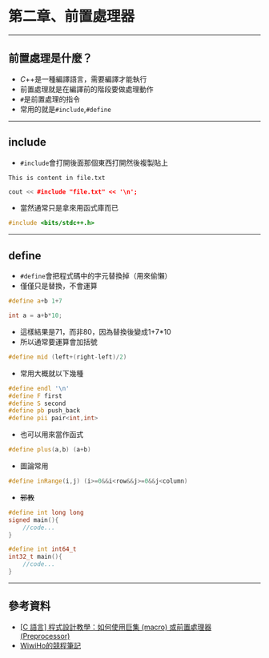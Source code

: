 # 第二章、前置處理器
---
## 前置處理是什麼？
- $C$++是一種編譯語言，需要編譯才能執行
- 前置處理就是在編譯前的階段要做處理動作
- `#`是前置處理的指令
- 常用的就是`#include`,`#define`
---
## include
- `#include`會打開後面那個東西打開然後複製貼上
```text
This is content in file.txt
```
```cpp
cout << #include "file.txt" << '\n';
```
- 當然通常只是拿來用函式庫而已
```cpp
#include <bits/stdc++.h>
```
---
## define
- `#define`會把程式碼中的字元替換掉（用來偷懶）
- 僅僅只是替換，不會運算
```cpp
#define a+b 1+7
```
```cpp
int a = a+b*10;
```
- 這樣結果是71，而非80，因為替換後變成1+7*10
- 所以通常要運算會加括號
```cpp
#define mid (left+(right-left)/2)
```
- 常用大概就以下幾種
```cpp
#define endl '\n'
#define F first
#define S second
#define pb push_back
#define pii pair<int,int>
```
- 也可以用來當作函式
```cpp
#define plus(a,b) (a+b)
```
- 圖論常用
```cpp
#define inRange(i,j) (i>=0&&i<row&&j>=0&&j<column)
```
- ~~邪教~~
```cpp
#define int long long
signed main(){
    //code...
}
```
```cpp
#define int int64_t
int32_t main(){
    //code...
}
```
---
## 參考資料
- [[C 語言] 程式設計教學：如何使用巨集 (macro) 或前置處理器 (Preprocessor)](https://opensourcedoc.com/c-programming/preprocessor/)
- [WiwiHo的競程筆記](https://cp.wiwiho.me/preprocessor/)




